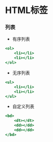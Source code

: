 # HTML标签

### 列表
- 有序列表
```.html
<ol>
    <li></li>
    <li></li>
</ol>
```
- 无序列表
```.html
<ul>
    <li></li>
    <li></li>
</ul>
```
- 自定义列表
```.html
<bd>
    <dt></dt>
    <dd></dd>
    <dd></dd>
</bd>
```